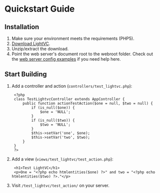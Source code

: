 Quickstart Guide
================

Installation
------------

1. Make sure your environment meets the requirements (PHP5).
2. [Download LightVC](https://github.com/awbush/lightvc/tags).
3. Unzip/extract the download.
4. Point the web server's document root to the webroot folder.  Check out the [web server config examples](user_guide/configuration/web_server.md) if you need help here.

Start Building
--------------

1. Add a controller and action (`controllers/test_lightvc.php`):

		<?php
		class TestLightvcController extends AppController {
			public function actionTestAction($one = null, $two = null) {
				if (is_null($one)) {
					$one = 'NULL';
				}
				if (is_null($two)) {
					$two = 'NULL';
				}
				$this->setVar('one', $one);
				$this->setVar('two', $two);
			}
		}
		?>

2. Add a view (`views/test_lightvc/test_action.php`):

		<h1>Test LightVC</h1>
		<p>One = "<?php echo htmlentities($one) ?>" and two = "<?php echo htmlentities($two) ?>."</p>

3. Visit `/test_lightvc/test_action/` on your server.

